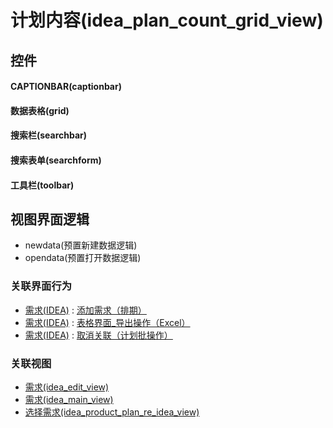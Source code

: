 # 计划内容(idea_plan_count_grid_view)  <!-- {docsify-ignore-all} -->



## 控件
#### CAPTIONBAR(captionbar)
#### 数据表格(grid)
#### 搜索栏(searchbar)
#### 搜索表单(searchform)
#### 工具栏(toolbar)

## 视图界面逻辑
  * newdata(预置新建数据逻辑)
  * opendata(预置打开数据逻辑)


### 关联界面行为
  * [需求(IDEA)](module/ProdMgmt/idea) : [添加需求（排期）](module/ProdMgmt/idea#界面行为)
  * [需求(IDEA)](module/ProdMgmt/idea) : [表格界面_导出操作（Excel）](module/ProdMgmt/idea#界面行为)
  * [需求(IDEA)](module/ProdMgmt/idea) : [取消关联（计划批操作）](module/ProdMgmt/idea#界面行为)

### 关联视图
  * [需求(idea_edit_view)](app/view/idea_edit_view)
  * [需求(idea_main_view)](app/view/idea_main_view)
  * [选择需求(idea_product_plan_re_idea_view)](app/view/idea_product_plan_re_idea_view)

<script>
 const { createApp } = Vue
  createApp({
    data() {
      return {

      }
    }
  }).use(ElementPlus).mount('#app')
</script>